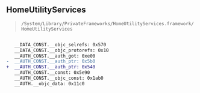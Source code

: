 ## HomeUtilityServices

> `/System/Library/PrivateFrameworks/HomeUtilityServices.framework/HomeUtilityServices`

```diff

   __DATA_CONST.__objc_selrefs: 0x570
   __DATA_CONST.__objc_protorefs: 0x10
   __AUTH_CONST.__auth_got: 0xe00
-  __AUTH_CONST.__auth_ptr: 0x5b0
+  __AUTH_CONST.__auth_ptr: 0x540
   __AUTH_CONST.__const: 0x5e90
   __AUTH_CONST.__objc_const: 0x1ab0
   __AUTH.__objc_data: 0x11c0

```
